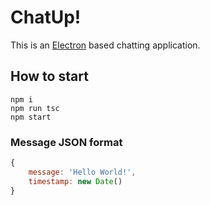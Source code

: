 # ChatUp!
This is an [Electron](electron.atom.io) based chatting application.

## How to start

```
npm i
npm run tsc
npm start
```

### Message JSON format
```javascript
{
    message: 'Hello World!',
    timestamp: new Date()
}
```